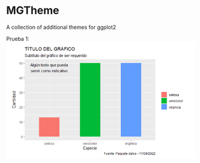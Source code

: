 # MGTheme
A collection of additional themes for ggplot2

Prueba 1:
![](https://github.com/MGato24/MGTheme/blob/main/img/Prueba1.png)
